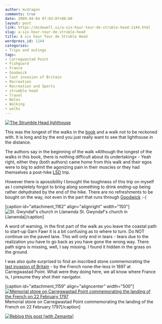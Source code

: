 ```yaml
---
author: mcdragon
comments: true
date: 2009-04-04 07:03:07+00:00
layout: post
link: https://mcdowell.si/a-six-hour-tour-de-struble-head-1144.html
slug: a-six-hour-tour-de-struble-head
title: A six hour Tour de Struble Head
wordpress_id: 1144
categories:
- Trips and outings
tags:
- Carregwastad Point
- Fishguard
- France
- Goodwick
- last invasion of Britain
- Recreation
- Recreation and Sports
- strumble head
- Travel
- Wales
- Walking
- walks
---
```


[![The Strumble Head lighthouse](https://mcdowell.si/wp-content/uploads/2009/04/strumble_head_lighthouse1-1.jpg)](https://mcdowell.si/about/gallery?album=StrumbleHead)


This was the longest of the walks in the [book](http://www.amazon.co.uk/Walking-Pembrokeshire-Circular-National-Cicerone/dp/1852844310/ref=sr_11_1?ie=UTF8&qid=1237062996&sr=11-1) and a walk not to be reckoned with. It is long and by the end you just really want to see that lighthouse in the distance.

The authors say in the beginning of the walk »Although the longest of the walks in this book, there is nothing difficult about its undertaking« - Yeah right, either they (both authors) came home from this walk and their egos were to big to admit the agonizing pain in their muscles or they had themselves a post-hike [LSD](http://en.wikipedia.org/wiki/Lysergic_acid_diethylamide) trip.

However there is apossibility I brought the toughness of this trip on myself as I completely forgot to bring along something to drink ending-up being rather dehydrated by the end of the hike. There are no refreshments to be bought on the way, not even in the part that runs through [Goodwick](http://en.wikipedia.org/wiki/Goodwick) :-(

[caption id="attachment_1162" align="alignright" width="150"]![St. Gwyndaf's church in Llanwnda](https://mcdowell.si/wp-content/uploads/2009/04/p4040023_smaller1-1-150x150.jpg) St. Gwyndaf's church in Llanwnda[/caption]

A word of warning, in the first part of the walk as you leave the coastal path to start-up Garn Fawr it is a bit confusing as to where to turn. Do NOT continue on the paved lane. This will only end in tears - tears due to the realization you have to go back as you have gone the wrong way. There path signs is missing, well, I say missing. I found it hidden in the grass on the ground.

I was also quite surprised to find an inscribed stone commemorating the [last invasion of Britain](http://en.wikipedia.org/wiki/Last_invasion_of_Britain) - by the French none-the-less in 1897 at Carregwastad Point. What were they doing here, we all know where France is, I presume they shot their navigator.

[caption id="attachment_1159" align="aligncenter" width="500"][![Memorial stone on Carregwastad Point commemorating the landing of the French on 22 February 1797](https://mcdowell.si/wp-content/uploads/2009/04/carregwastad_point1-1.jpg)](https://mcdowell.si/about/gallery?album=StrumbleHead) Memorial stone on Carregwastad Point commemorating the landing of the French on 22 February 1797[/caption]



[![Reblog this post [with Zemanta]](http://img.zemanta.com/reblog_e.png?x-id=594eec0a-01c7-48e2-8b1a-df3315297bb3)](http://reblog.zemanta.com/zemified/594eec0a-01c7-48e2-8b1a-df3315297bb3/)
